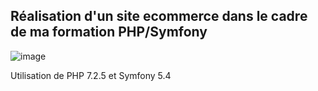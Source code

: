

<h2>Réalisation d'un site ecommerce dans le cadre de ma formation PHP/Symfony</h2>

![image](https://user-images.githubusercontent.com/68291195/158599790-2d258bc1-8387-43a5-999c-633961acaaff.png)

<p>Utilisation de PHP 7.2.5 et Symfony 5.4</p>
